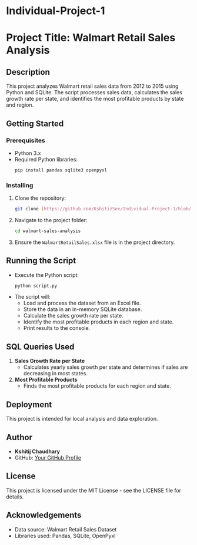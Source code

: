 # Individual-Project-1
# Project Title: Walmart Retail Sales Analysis

## Description
This project analyzes Walmart retail sales data from 2012 to 2015 using Python and SQLite. The script processes sales data, calculates the sales growth rate per state, and identifies the most profitable products by state and region.

## Getting Started
### Prerequisites
- Python 3.x
- Required Python libraries:
  ```sh
  pip install pandas sqlite3 openpyxl
  ```

### Installing
1. Clone the repository:
   ```sh
   git clone [https://github.com/KshitizSee/Individual-Project-1/blob/main/walmart-sales.py]
   ```
2. Navigate to the project folder:
   ```sh
   cd walmart-sales-analysis
   ```
3. Ensure the `WalmartRetailSales.xlsx` file is in the project directory.

## Running the Script
- Execute the Python script:
  ```sh
  python script.py
  ```
- The script will:
  - Load and process the dataset from an Excel file.
  - Store the data in an in-memory SQLite database.
  - Calculate the sales growth rate per state.
  - Identify the most profitable products in each region and state.
  - Print results to the console.

## SQL Queries Used
1. **Sales Growth Rate per State**
   - Calculates yearly sales growth per state and determines if sales are decreasing in most states.
2. **Most Profitable Products**
   - Finds the most profitable products for each region and state.

## Deployment
This project is intended for local analysis and data exploration.

## Author
- **Kshitij Chaudhary**
- GitHub: [Your GitHub Profile](https://github.com/yourusername)

## License
This project is licensed under the MIT License - see the LICENSE file for details.

## Acknowledgements
- Data source: Walmart Retail Sales Dataset
- Libraries used: Pandas, SQLite, OpenPyxl
